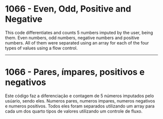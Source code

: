 # 1066 - Even, Odd, Positive and Negative

This code differentiates and counts 5 numbers imputed by the user, being them.
Even numbers, odd numbers, negative numbers and positive numbers.
All of them were separated using an array for each of the four types of values using a flow control.

___
# 1066 - Pares, ímpares, positivos e negativos
Este código faz a diferenciação e contagem de 5 números imputados pelo usúario, sendo eles.
Numeros pares, numeros impares, numeros negativos e numeros positivos.
Todos eles foram separados utilizando um array para cada um dos quarto tipos de valores utilizando um controle de fluxo.